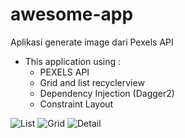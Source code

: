 # awesome-app
Aplikasi generate image dari Pexels API

* This application using :
  * PEXELS API
  * Grid and list recyclerview
  * Dependency Injection (Dagger2)
  * Constraint Layout

![List](https://user-images.githubusercontent.com/30286532/137148472-96df9e5c-e4c4-479e-8f57-96706a2d6d97.jpeg)
![Grid](https://user-images.githubusercontent.com/30286532/137148614-0392646f-dbfa-49a6-98e7-7c083bd74382.jpeg)
![Detail](https://user-images.githubusercontent.com/30286532/137148662-f1d6dc80-4b84-486f-a117-b483034be680.jpeg)
